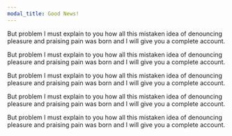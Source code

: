 ```yaml
---
modal_title: Good News!
---
```


<p>But problem I must explain to you how all this mistaken idea of denouncing pleasure and praising pain was born and I will give you a complete account.</p>

<p>But problem I must explain to you how all this mistaken idea of denouncing pleasure and praising pain was born and I will give you a complete account.</p>

<p>But problem I must explain to you how all this mistaken idea of denouncing pleasure and praising pain was born and I will give you a complete account.</p>

<p>But problem I must explain to you how all this mistaken idea of denouncing pleasure and praising pain was born and I will give you a complete account.</p>

<p>But problem I must explain to you how all this mistaken idea of denouncing pleasure and praising pain was born and I will give you a complete account.</p>